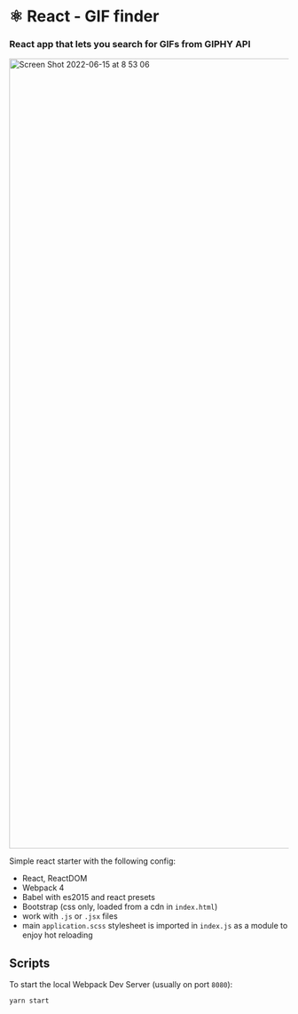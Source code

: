 # ⚛️ React - GIF finder
### React app that lets you search for GIFs from GIPHY API
<img width="1421" alt="Screen Shot 2022-06-15 at 8 53 06" src="https://user-images.githubusercontent.com/69304255/173708162-78a388ac-7883-4140-bbc3-e598a8ced604.png">
<br/>

Simple react starter with the following config:

- React, ReactDOM
- Webpack 4
- Babel with es2015 and react presets
- Bootstrap (css only, loaded from a cdn in `index.html`)
- work with `.js` or `.jsx` files
- main `application.scss` stylesheet is imported in `index.js` as a module to enjoy hot reloading

## Scripts

To start the local Webpack Dev Server (usually on port `8080`):

```bash
yarn start
```
